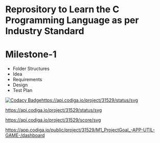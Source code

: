 # Reprository to Learn the C Programming Language as per Industry Standard

# Milestone-1
* Folder Structures
* Idea
* Requirements
* Design
* Test Plan

[![Codacy Badge](https://app.codacy.com/project/badge/Grade/65e497b3a5354146a2df7033eac652fb)](https://www.codacy.com/gh/pksingh786/M1_ProjectGoal_-APP-UTIL-GAME-/dashboard?utm_source=github.com&amp;utm_medium=referral&amp;utm_content=pksingh786/M1_ProjectGoal_-APP-UTIL-GAME-&amp;utm_campaign=Badge_Grade)https://api.codiga.io/project/31529/status/svg

https://api.codiga.io/project/31529/status/svg

https://api.codiga.io/project/31529/score/svg

https://app.codiga.io/public/project/31529/M1_ProjectGoal_-APP-UTIL-GAME-/dashboard
